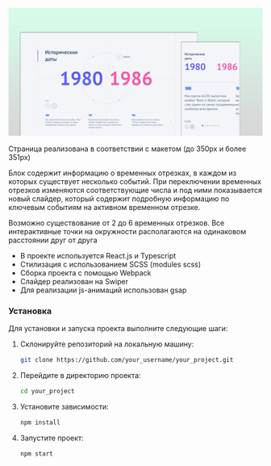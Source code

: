 
![Превью блока](screenshot.jpg)


Страница реализована в соответствии с макетом (до 350px и более 351px)

Блок содержит информацию о временных отрезках, в каждом из которых существует несколько событий.
При переключении временных отрезков изменяются соответствующие числа и под ними показывается новый слайдер, который содержит подробную информацию по ключевым событиям на активном временном отрезке.

Возможно существование от 2 до 6 временных отрезков. Все интерактивные точки на окружности располагаются на одинаковом расстоянии друг от друга


* В проекте используется React.js и Typescript
* Стилизация с использованием SCSS (modules scss)
* Сборка проекта с помощью Webpack
* Слайдер реализован на Swiper
* Для реализации js-анимаций использован gsap


### Установка
Для установки и запуска проекта выполните следующие шаги:

1. Склонируйте репозиторий на локальную машину:

    ```bash
    git clone https://github.com/your_username/your_project.git
    ```

2. Перейдите в директорию проекта:

    ```bash
    cd your_project
    ```

3. Установите зависимости:

    ```bash
    npm install
    ```

4. Запустите проект:

    ```bash
    npm start
    ```